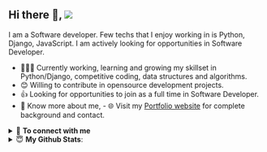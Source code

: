 ## Hi there 👋, [<img src="https://awesome-svg.vercel.app/card/card_2?name=MD.GHULAM%20AZAD%20ANSARI&summary=Software%20Developer&style=nameColor:rgba(17,133,228,1);summaryColor:rgba(255,21,93,1);backgroundColor:rgba(255,255,255,1);" />](https://mdghulamazadansari.github.io) 



I am a Software developer. Few techs that I enjoy working in is Python, Django, JavaScript. I am actively looking for opportunities in Software Developer.

- 👨🏽‍💻 Currently working, learning and growing my skillset in Python/Django, competitive coding, data structures and algorithms.
- 😊 Willing to contribute in opensource development projects.
- 👍 Looking for opportunities to join as a full time in Software Developer.
- 👨 Know more about me, - 🌐 Visit my [Portfolio website](http://mdghulamazadansari.github.io/) for complete background and contact.

<details>
<summary>🤝 <b>To connect with me</b></summary>

<p align = "center">

[<img src ="https://img.shields.io/badge/portfolio-%23.svg?&style=for-the-badge&logo=&logoColor=white%22">](http://mdghulamazadansari.github.io/)
[<img src="https://img.shields.io/badge/linkedin-%230077B5.svg?&style=for-the-badge&logo=linkedin&logoColor=white" />](https://www.linkedin.com/in/mdghulamazadansari/)
[<img src="https://img.shields.io/badge/twitter-%231DA1F2.svg?&style=for-the-badge&logo=twitter&logoColor=white" />](https://twitter.com/MdGhulamAzad)
[<img src = "https://img.shields.io/badge/instagram-%23E4405F.svg?&style=for-the-badge&logo=instagram&logoColor=white">](https://www.instagram.com/md.ghulamazadansari/)
[<img src="https://img.shields.io/badge/facebook-%231877F2.svg?&style=for-the-badge&logo=facebook&logoColor=white" />](https://www.facebook.com/Md.GhulamAzadAnsari)

</p>

</details>

<details>
 <summary> 😇 <b>My Github Stats</b>: </summary>

<br>

<p align = "center">
  <img src = "https://github-readme-stats.vercel.app/api?username=MdGhulamAzadAnsari&show_icons=true&theme=tokyonight&line_height=27">
  <img src = "https://github-readme-stats.vercel.app/api/top-langs/?username=MdGhulamAzadAnsari&theme=tokyonight">
</p>
</details>
